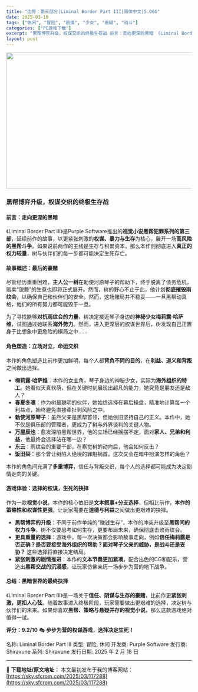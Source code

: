 ```yaml
---
title: "边界：第三部分|Liminal Border Part III|简体中文|5.06G"
date: 2025-03-10
tags: ["休闲", "冒险", "剧情", "少女", "悬疑", "战斗"]
categories: ["PC游戏下载"]
excerpt: "黑帮博弈升级，权谋交织的终极生存战 前言：走向更深的黑暗 《Liminal Border Part III》是Purple Software推出的视觉小说黑帮犯罪系列的第三部，延续前作的故事，以更紧张刺激的权谋、暴力与生存为核心，展开一场高风险的黑帮斗争。如果说前两作的主线是生存与积累资本，那么本作&hellip;"
layout: post
---
```


<img class="aligncenter size-full wp-image-117289" src="https://sky.sfcrom.com/wp-content/uploads/2025/03/2025031005503472.webp" alt="" width="660" height="370" />
<h3><strong>黑帮博弈升级，权谋交织的终极生存战</strong></h3>
<h4><strong>前言：走向更深的黑暗</strong></h4>
《Liminal Border Part III》是Purple Software推出的<strong>视觉小说黑帮犯罪系列的第三部</strong>，延续前作的故事，以更紧张刺激的<strong>权谋、暴力与生存</strong>为核心，展开一场<strong>高风险的黑帮斗争</strong>。如果说前两作的主线是生存与积累资本，那么本作则彻底进入<strong>真正的权力较量</strong>，树与伙伴们的每一步都可能决定生死存亡。
<h4><strong>故事概述：最后的豪赌</strong></h4>
尽管经历重重困难，<strong>主人公一树</strong>在勅使河原琴子的帮助下，终于脱离了债务危机，贩卖“锐舞”的生意也即将正式展开。然而，树的野心不止于此，他计划<strong>彻底摧毁雨纹会</strong>，以确保自己和伙伴们的安全。然而，这场赌局并不稳妥——一旦黑帮动真格，他们的所有努力都可能毁于一旦。

为了寻找能够<strong>对抗雨纹会的力量</strong>，树决定接近琴子身边的<strong>神秘少女梅莉露·哈萨维</strong>，试图通过她联系<strong>海外势力</strong>。然而，进入更深层的权谋世界后，树发现自己正置身于比想象中更危险的棋局之中……
<h4><strong>角色塑造：立场对立，命运交织</strong></h4>
本作的角色塑造比前作更加鲜明，每个人都<strong>背负不同的目的</strong>，在<strong>利益、道义和背叛</strong>之间做出选择。
<ul>
 	<li><strong>梅莉露·哈萨维</strong>：本作的女主角，琴子身边的神秘少女，实际为<strong>海外组织的特工</strong>。她看似天真软萌，但在关键时刻展现出超凡的能力，她究竟是朋友还是敌人？</li>
 	<li><strong>春夏冬凛</strong>：作为树最聪明的伙伴，她始终选择在幕后操盘，精准地计算每一个利益点，始终避免直接牵扯到风险之中。</li>
 	<li><strong>勅使河原琴子</strong>：虽然父亲是黑帮首领，但她依旧坚持自己的正义。本作中，她不仅是俱乐部的管理者，更成为了树与外界谈判的关键人物。</li>
 	<li><strong>万屋辰也</strong>：愈发深陷黑帮世界，他的立场已经摇摆不定，面对<strong>家人、兄弟和利益</strong>，他最终会选择站在哪一边？</li>
 	<li><strong>东云</strong>：雨纹会的重要干部，在察觉树的动向后，他会如何反击？</li>
 	<li><strong>饭田栞</strong>：那个曾让树陷入绝境的罪魁祸首，这次又会在暗中扮演怎样的角色？</li>
</ul>
本作的角色间充满了<strong>多重博弈</strong>，信任与背叛交织，每个人的选择都可能成为决定剧情走向的关键。
<h4><strong>游戏体验：选择的权谋，生死的抉择</strong></h4>
作为一款<strong>视觉小说</strong>，本作的核心依旧是<strong>文本叙事+分支选择</strong>，但相比前作，<strong>本作的策略性和权谋性更强</strong>，让玩家需要在<strong>道德与利益</strong>之间做出更艰难的抉择。
<ul>
 	<li><strong>黑帮博弈的升级</strong>：不同于前作单纯的“赚钱生存”，本作的冲突升级至<strong>黑帮间的权力斗争</strong>，树不仅要思考如何生存，更要布局未来，确保彻底击败雨纹会。</li>
 	<li><strong>更具重量的选择</strong>：游戏中，每一次决策都会影响故事走向，例如<strong>信任梅莉露是否正确？是否要接受海外组织的帮助？面对琴子父亲的威胁，是战斗还是妥协？</strong> 这些选择将直接决定结局。</li>
 	<li><strong>紧张刺激的剧情推进</strong>：本作的<strong>文本节奏更加紧凑</strong>，配合出色的CG和配乐，营造出<strong>黑帮交战的沉浸感</strong>，让玩家仿佛亲历一场步步为营的地下战争。</li>
</ul>
<h4><strong>总结：黑暗世界的最终抉择</strong></h4>
《Liminal Border Part III》是一场关于<strong>信任、阴谋与生存的豪赌</strong>，比前作更<strong>紧张刺激，更扣人心弦</strong>。随着故事进入终极阶段，玩家需要做出更艰难的选择，决定树与伙伴们的未来。如果你喜欢<strong>黑帮、策略与悬疑并存的视觉小说</strong>，那么这款游戏绝对值得一试。

<strong>评分：9.2/10</strong> 🎭 <strong>步步为营的权谋游戏，选择决定生死！</strong>

名称: Liminal Border Part III
类型: 冒险, 休闲
开发商: Purple Software
发行商: Shiravune
系列: Shiravune
发行日期: 2025 年 2 月 18 日

---
📖 **下载地址/原文地址：** 本文最初发布于我的博客网站：[https://sky.sfcrom.com/2025/03/117288](https://sky.sfcrom.com/2025/03/117288)
